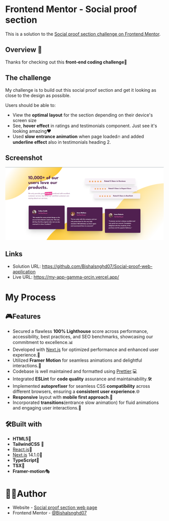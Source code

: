 # Frontend Mentor - Social proof section

This is a solution to the [Social proof section challenge on Frontend Mentor](https://www.frontendmentor.io/challenges/social-proof-section-6e0qTv_bA).


## Overview 👋

Thanks for checking out this **front-end coding challenge💓**

## The challenge

My challenge is to build out this social proof section and get it looking as close to the design as possible.


Users should be able to:
- View the **optimal layout** for the section depending on their device's screen size
- See, **hover effect** in ratings and testimonials component. Just see it's looking amazing❤️
- Used **slow entrance animation** when page loaded🔥 and added **underline effect** also in testimonials heading 2.

## Screenshot

![Design preview for the Social proof section coding challenge](/public/assets/screenshot-730.png)

## Links
- Solution URL: https://github.com/Bishalsnghd07/Social-proof-web-application
- Live URL: https://my-app-gamma-orcin.vercel.app/

# My Process

## 🎮Features

- Secured a flawless **100% Lighthouse** score across performance, accessibility, best practices, and SEO benchmarks, showcasing our commitment to excellence.📊
- Developed with [Next.js](https://nextjs.org/) for optimized performance and enhanced user experience.🚀
- Utilized **Framer Motion** for seamless animations and delightful interactions.💫
- Codebase is well maintained and formatted using [Prettier](https://prettier.io/).💻
- Integrated **ESLint** for **code quality** assurance and maintainability.🛠️
- Implemented **autoprefixer** for seamless CSS **compatibility** across different browsers, ensuring a **consistent user experience**.🌐
- **Responsive** layout with **mobile first approach**.📲
- Incorporated **transitions**(entrance slow animation) for fluid animations and engaging user interactions.🌠

## 🛠️Built with

- **HTML5**📃
- **TailwindCSS** 🎨
- [React.js](https://react.dev/)👾
- [Next.js](https://nextjs.org/) 14.1.0🔺
- **TypeScript**🤖
- **TSX**📜
- **Framer-motion**🎭

# 👨‍💻Author

- Website - [Social proof section web page](https://my-app-gamma-orcin.vercel.app/)
- Frontend Mentor - [@Bishalsnghd07](https://www.frontendmentor.io/profile/Bishalsnghd07)
